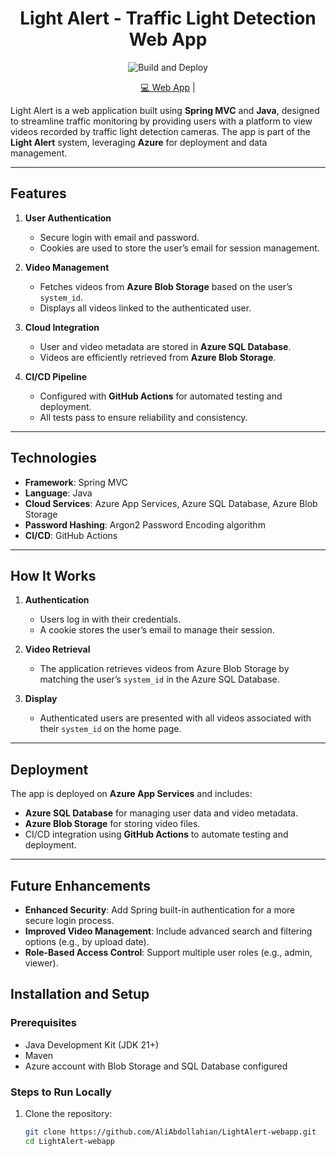 <h1 align="center">Light Alert - Traffic Light Detection Web App</h1>

<p align="center">
  <img src="https://github.com/AliAbdollahian/LightAlert-webapp/actions/workflows/main_light-alert.yml/badge.svg" alt="Build and Deploy">
</p>

<p align="center">
<a href="https://light-alert-g9ajcnaqb6dweqeh.canadacentral-01.azurewebsites.net/">💻 Web App</a> |
</p>

Light Alert is a web application built using **Spring MVC** and **Java**, designed to streamline traffic monitoring by providing users with a platform to view videos recorded by traffic light detection cameras. The app is part of the **Light Alert** system, leveraging **Azure** for deployment and data management.

---

## Features

1. **User Authentication**
    - Secure login with email and password.
    - Cookies are used to store the user’s email for session management.

2. **Video Management**
    - Fetches videos from **Azure Blob Storage** based on the user’s `system_id`.
    - Displays all videos linked to the authenticated user.

3. **Cloud Integration**
    - User and video metadata are stored in **Azure SQL Database**.
    - Videos are efficiently retrieved from **Azure Blob Storage**.

4. **CI/CD Pipeline**
    - Configured with **GitHub Actions** for automated testing and deployment.
    - All tests pass to ensure reliability and consistency.

---

## Technologies

- **Framework**: Spring MVC
- **Language**: Java
- **Cloud Services**: Azure App Services, Azure SQL Database, Azure Blob Storage
- **Password Hashing**: Argon2 Password Encoding algorithm
- **CI/CD**: GitHub Actions

---

## How It Works

1. **Authentication**
    - Users log in with their credentials.
    - A cookie stores the user’s email to manage their session.

2. **Video Retrieval**
    - The application retrieves videos from Azure Blob Storage by matching the user’s `system_id` in the Azure SQL Database.

3. **Display**
    - Authenticated users are presented with all videos associated with their `system_id` on the home page.

---

## Deployment

The app is deployed on **Azure App Services** and includes:

- **Azure SQL Database** for managing user data and video metadata.
- **Azure Blob Storage** for storing video files.
- CI/CD integration using **GitHub Actions** to automate testing and deployment.

---
## Future Enhancements

- **Enhanced Security**: Add Spring built-in authentication for a more secure login process.
- **Improved Video Management**: Include advanced search and filtering options (e.g., by upload date).
- **Role-Based Access Control**: Support multiple user roles (e.g., admin, viewer).


## Installation and Setup

### Prerequisites
- Java Development Kit (JDK 21+)
- Maven
- Azure account with Blob Storage and SQL Database configured

### Steps to Run Locally
1. Clone the repository:
   ```bash
   git clone https://github.com/AliAbdollahian/LightAlert-webapp.git
   cd LightAlert-webapp
